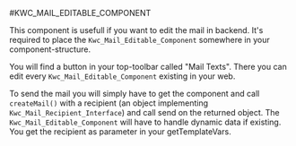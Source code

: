 #KWC_MAIL_EDITABLE_COMPONENT

This component is usefull if you want to edit the mail in backend. It's required to place the `Kwc_Mail_Editable_Component` somewhere in your 
component-structure.

You will find a button in your top-toolbar called "Mail Texts". There you can edit every `Kwc_Mail_Editable_Component` existing in your web.

To send the mail you will simply have to get the component and call `createMail()` with a recipient (an object implementing `Kwc_Mail_Recipient_Interface`) 
and call send on the returned object. 
The `Kwc_Mail_Editable_Component` will have to handle dynamic data if existing. You get the recipient as parameter in your getTemplateVars.